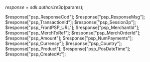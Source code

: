 $response = sdk.authorize3p($params);

$response["psp_ResponseCod"];
$response["psp_ResponseMsg"];
$response["psp_TransactionId"];
$response["psp_Session3p"];
$response["psp_FrontPSP_URL"];
$response["psp_MerchantId"];
$response["psp_MerchTxRef"];
$response["psp_MerchOrderId"];
$response["psp_Amount"];
$response["psp_NumPayments"];
$response["psp_Currency"];
$response["psp_Country"];
$response["psp_Product"];
$response["psp_PosDateTime"];
$response["psp_CreatedAt"];
